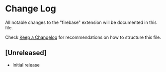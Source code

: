 # Change Log
All notable changes to the "firebase" extension will be documented in this file.

Check [Keep a Changelog](http://keepachangelog.com/) for recommendations on how to structure this file.

## [Unreleased]
- Initial release
